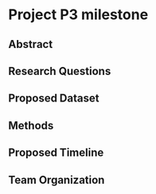 # Project P3 milestone

## Abstract 

## Research Questions

## Proposed Dataset

## Methods

## Proposed Timeline

## Team Organization



